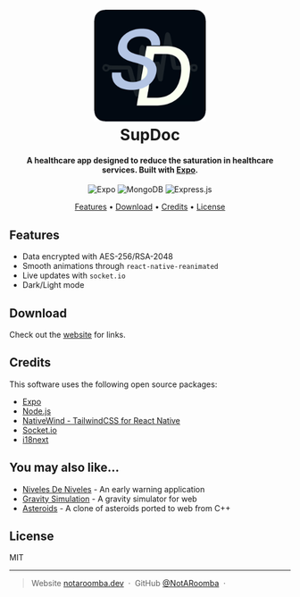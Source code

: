 
<h1 align="center">
  <br>
  <a href="http://supdoc.org"><img src="https://raw.githubusercontent.com/NotARoomba/SupDoc/master/web/public/icon_rounded.gif" alt="SupDoc" width="200"></a>
  <br>
  SupDoc
  <br>
</h1>

<h4 align="center">A healthcare app designed to reduce the saturation in healthcare services. Built with <a href="http://expo.dev" target="_blank">Expo</a>.</h4>

<div align="center">
  
![Expo](https://img.shields.io/badge/Expo-000020?style=for-the-badge&logo=expo&logoColor=white)
![MongoDB](https://img.shields.io/badge/MongoDB-%234ea94b.svg?style=for-the-badge&logo=mongodb&logoColor=white)
![Express.js](https://img.shields.io/badge/express.js-%23404d59.svg?style=for-the-badge&logo=express&logoColor=%2361DAFB)

</div>

<p align="center">
  <a href="#features">Features</a> •
  <a href="#download">Download</a> •
  <a href="#credits">Credits</a> •
  <a href="#license">License</a>
</p>



## Features

* Data encrypted with AES-256/RSA-2048
* Smooth animations through ```react-native-reanimated```
* Live updates with ```socket.io```
* Dark/Light mode


## Download
Check out the [website](https://supdoc.org) for links.

## Credits

This software uses the following open source packages:

- [Expo](https://expo.dev/)
- [Node.js](https://nodejs.org/)
- [NativeWind - TailwindCSS for React Native](https://www.nativewind.dev/)
- [Socket.io](https://socket.io/)
- [i18next](https://www.i18next.com/)

## You may also like...

- [Niveles De Niveles](https://github.com/NotARoomba/NivelesDeNiveles) - An early warning application
- [Gravity Simulation](https://github.com/NotARoomba/Gravity-Simulation) - A gravity simulator for web
- [Asteroids](https://github.com/NotARoomba/Asteroids) - A clone of asteroids ported to web from C++

## License

MIT

---

> Website [notaroomba.dev](https://notaroomba.dev) &nbsp;&middot;&nbsp;
> GitHub [@NotARoomba](https://github.com/NotARoomba) &nbsp;&middot;&nbsp;


